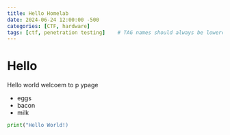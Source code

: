 ```yaml
--- 
title: Hello Homelab
date: 2024-06-24 12:00:00 -500
categories: [CTF, hardware]
tags: [ctf, penetration testing]    # TAG names should always be lowercase
---
```


# Hello

Hello world welcoem to p ypage 

* eggs
* bacon
* milk
```python
print("Hello World!)
```